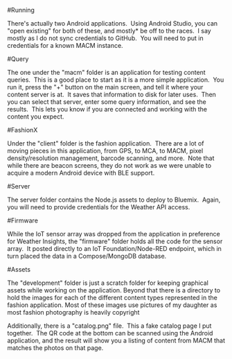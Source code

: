 #Running

There's actually two Android applications.  Using Android Studio, you can "open existing" for both of these, and mostly* be off to the races.  I say mostly as I do not sync credentials to GitHub.  You will need to put in credentials for a known MACM instance.

#Query

The one under the "macm" folder is an application for testing content queries.  This is a good place to start as it is a more simple application.  You run it, press the "+" button on the main screen, and tell it where your content server is at.  It saves that information to disk for later uses.  Then you can select that server, enter some query information, and see the results.  This lets you know if you are connected and working with the content you expect.

#FashionX

Under the "client" folder is the fashion application.  There are a lot of moving pieces in this application, from GPS, to MCA, to MACM, pixel density/resolution management, barcode scanning, and more.  Note that while there are beacon screens, they do not work as we were unable to acquire a modern Android device with BLE support.

#Server

The server folder contains the Node.js assets to deploy to Bluemix.  Again, you will need to provide credentials for the Weather API access.

#Firmware

While the IoT sensor array was dropped from the application in preference for Weather Insights, the "firmware" folder holds all the code for the sensor array.  It posted directly to an IoT Foundation/Node-RED endpoint, which in turn placed the data in a Compose/MongoDB database.

#Assets

The "development" folder is just a scratch folder for keeping graphical assets while working on the application.  Beyond that there is a directory to hold the images for each of the different content types represented in the fashion application.  Most of these images use pictures of my daughter as most fashion photography is heavily copyright

Additionally, there is a "catalog.png" file.  This a fake catalog page I put together.  The QR code at the bottom can be scanned using the Android application, and the result will show you a listing of content from MACM that matches the photos on that page.
